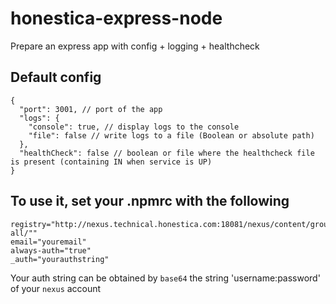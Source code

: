 # honestica-express-node
Prepare an express app with config + logging + healthcheck 

## Default config
```
{
  "port": 3001, // port of the app
  "logs": {
    "console": true, // display logs to the console
    "file": false // write logs to a file (Boolean or absolute path)
  },
  "healthCheck": false // boolean or file where the healthcheck file is present (containing IN when service is UP)
}
```

## To use it, set your .npmrc with the following
```
registry="http://nexus.technical.honestica.com:18081/nexus/content/groups/npm-all/""
email="youremail"
always-auth="true"
_auth="yourauthstring"
```

Your auth string can be obtained by `base64` the string 'username:password' of your `nexus` account